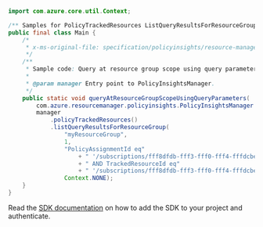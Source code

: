 ```java
import com.azure.core.util.Context;

/** Samples for PolicyTrackedResources ListQueryResultsForResourceGroup. */
public final class Main {
    /*
     * x-ms-original-file: specification/policyinsights/resource-manager/Microsoft.PolicyInsights/preview/2018-07-01-preview/examples/PolicyTrackedResources_QueryResourceGroupScopeWithFilterAndTop.json
     */
    /**
     * Sample code: Query at resource group scope using query parameters.
     *
     * @param manager Entry point to PolicyInsightsManager.
     */
    public static void queryAtResourceGroupScopeUsingQueryParameters(
        com.azure.resourcemanager.policyinsights.PolicyInsightsManager manager) {
        manager
            .policyTrackedResources()
            .listQueryResultsForResourceGroup(
                "myResourceGroup",
                1,
                "PolicyAssignmentId eq"
                    + " '/subscriptions/fff8dfdb-fff3-fff0-fff4-fffdcbe6b2ef/resourceGroups/myResourceGroup/providers/Microsoft.Authorization/policyAssignments/myPolicyAssignment'"
                    + " AND TrackedResourceId eq"
                    + " '/subscriptions/fff8dfdb-fff3-fff0-fff4-fffdcbe6b2ef/resourceGroups/myResourceGroup/providers/Microsoft.Example/exampleResourceType/myResource/nestedResourceType/TrackedResource1'",
                Context.NONE);
    }
}
```

Read the [SDK documentation](https://github.com/Azure/azure-sdk-for-java/blob/azure-resourcemanager-policyinsights_1.0.0-beta.2/sdk/policyinsights/azure-resourcemanager-policyinsights/README.md) on how to add the SDK to your project and authenticate.
